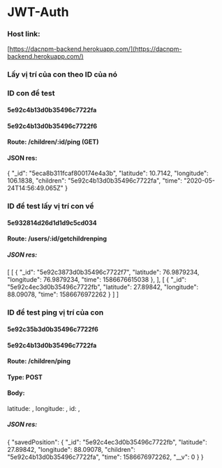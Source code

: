 # JWT-Auth
### Host link:
[https://dacnpm-backend.herokuapp.com/](https://dacnpm-backend.herokuapp.com/)
### Lấy vị trí của con theo ID của nó
### ID con để test
#### 5e92c4b13d0b35496c7722fa
#### 5e92c4b13d0b35496c7722f6
#### Route: /children/:id/ping (GET)
#### JSON res:
{
    "_id": "5eca8b311fcaf800174e4a3b",
    "latitude": 10.7142,
    "longitude": 106.1838,
    "children": "5e92c4b13d0b35496c7722fa",
    "time": "2020-05-24T14:56:49.065Z"
}

### ID để test lấy vị trí con về
#### 5e932814d26d1d1d9c5cd034
#### Route: /users/:id/getchildrenping
##### JSON res:
[
    [
        {
            "_id": "5e92c3873d0b35496c7722f7",
            "latitude": 76.9879234,
            "longitude": 76.9879234,
            "time": 1586676615038
        },
    ],
    [
        {
            "_id": "5e92c4ec3d0b35496c7722fb",
            "latitude": 27.89842,
            "longitude": 88.09078,
            "time": 1586676972262
        }
    ]
]

### ID để test ping vị trí của con
#### 5e92c35b3d0b35496c7722f6
#### 5e92c4b13d0b35496c7722fa
#### Route: /children/ping
#### Type: POST
#### Body:
latitude: ,
longitude: ,
id: ,
##### JSON res:
{
    "savedPosition": {
        "_id": "5e92c4ec3d0b35496c7722fb",
        "latitude": 27.89842,
        "longitude": 88.09078,
        "children": "5e92c4b13d0b35496c7722fa",
        "time": 1586676972262,
        "__v": 0
    }
}

